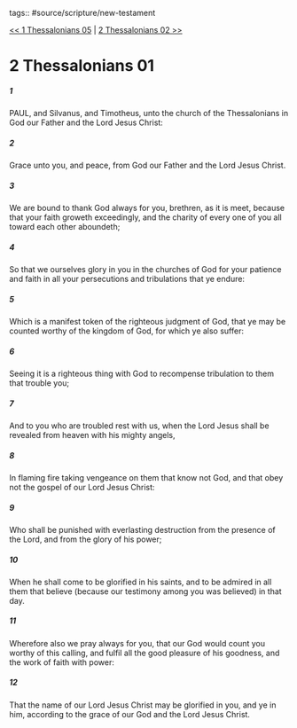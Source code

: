 tags:: #source/scripture/new-testament

[<< 1 Thessalonians 05](new-testament/13_1_Thessalonians/1_Thessalonians_05.md) | [2 Thessalonians 02 >>](new-testament/14_2_Thessalonians/2_Thessalonians_02.md)

# 2 Thessalonians 01

##### 1

PAUL, and Silvanus, and Timotheus, unto the church of the Thessalonians in God our Father and the Lord Jesus Christ:

##### 2

Grace unto you, and peace, from God our Father and the Lord Jesus Christ.

##### 3

We are bound to thank God always for you, brethren, as it is meet, because that your faith groweth exceedingly, and the charity of every one of you all toward each other aboundeth;

##### 4

So that we ourselves glory in you in the churches of God for your patience and faith in all your persecutions and tribulations that ye endure:

##### 5

Which is a manifest token of the righteous judgment of God, that ye may be counted worthy of the kingdom of God, for which ye also suffer:

##### 6

Seeing it is a righteous thing with God to recompense tribulation to them that trouble you;

##### 7

And to you who are troubled rest with us, when the Lord Jesus shall be revealed from heaven with his mighty angels,

##### 8

In flaming fire taking vengeance on them that know not God, and that obey not the gospel of our Lord Jesus Christ:

##### 9

Who shall be punished with everlasting destruction from the presence of the Lord, and from the glory of his power;

##### 10

When he shall come to be glorified in his saints, and to be admired in all them that believe (because our testimony among you was believed) in that day.

##### 11

Wherefore also we pray always for you, that our God would count you worthy of this calling, and fulfil all the good pleasure of his goodness, and the work of faith with power:

##### 12

That the name of our Lord Jesus Christ may be glorified in you, and ye in him, according to the grace of our God and the Lord Jesus Christ.
